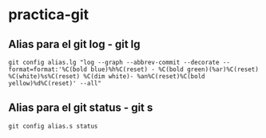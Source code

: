 # practica-git

## Alias para el git log - git lg
~~~
git config alias.lg "log --graph --abbrev-commit --decorate --format=format:'%C(bold blue)%h%C(reset) - %C(bold green)(%ar)%C(reset) %C(white)%s%C(reset) %C(dim white)- %an%C(reset)%C(bold yellow)%d%C(reset)' --all"
~~~

## Alias para el git status - git s
~~~
git config alias.s status
~~~ 

